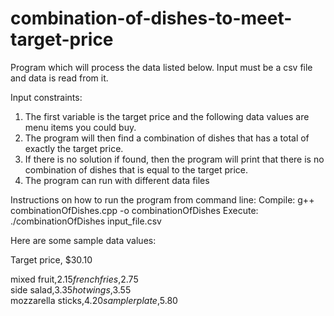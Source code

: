 # combination-of-dishes-to-meet-target-price

Program which will process the data listed below. 
Input must be a csv file and data is read from it. 

Input constraints:
  1. The first variable is the target price and the following data values are menu items you could buy. 
  2. The program will then find a combination of dishes that has a total of exactly the target price. 
  3. If there is no solution if found, then the program will print that there is no combination of dishes that is equal to the target price. 
  4. The program can run with different data files

Instructions on how to run the program from command line:
    Compile: g++ combinationOfDishes.cpp -o combinationOfDishes
    Execute: ./combinationOfDishes input_file.csv

Here are some sample data values: 

Target price, $30.10

mixed fruit,$2.15    
french fries,$2.75    
side salad,$3.35    
hot wings,$3.55    
mozzarella sticks,$4.20    
sampler plate,$5.80    
